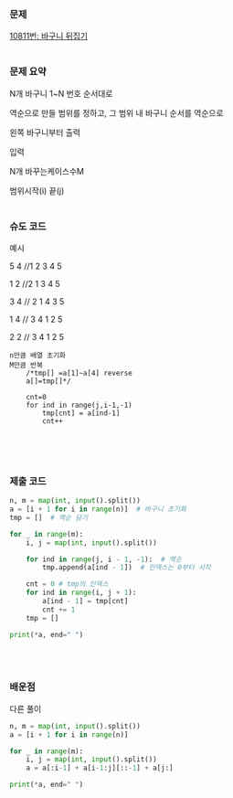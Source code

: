 ### 문제

[10811번: 바구니 뒤집기](https://www.acmicpc.net/problem/10811)
<br><br>
### 문제 요약

N개 바구니 1~N 번호 순서대로

역순으로 만들 범위를 정하고, 그 범위 내 바구니 순서를 역순으로 

왼쪽 바구니부터 출력

입력

N개  바꾸는케이스수M

범위시작(i) 끝(j)
<br><br>

### 슈도 코드

예시

5 4 //1 2 3 4 5

1 2 //2 1 3 4 5

3 4 // 2 1 4 3 5

1 4 // 3 4 1 2 5

2 2 // 3 4 1 2 5

```
n만큼 배열 초기화
M만큼 반복
	/*tmp[] =a[1]~a[4] reverse
	a[]=tmp[]*/

	cnt=0
	for ind in range(j,i-1,-1)
		tmp[cnt] = a[ind-1]
		cnt++
		
```
<br><br>
### 제출 코드

```python
n, m = map(int, input().split())
a = [i + 1 for i in range(n)]  # 바구니 초기화
tmp = []  # 역순 담기

for _ in range(m):
    i, j = map(int, input().split())

    for ind in range(j, i - 1, -1):  # 역순
        tmp.append(a[ind - 1])  # 인덱스는 0부터 시작

    cnt = 0 # tmp의 인덱스
    for ind in range(i, j + 1):
        a[ind - 1] = tmp[cnt]
        cnt += 1
    tmp = []

print(*a, end=" ")
```
<br><br>
### 배운점

다른 풀이

```python
n, m = map(int, input().split())
a = [i + 1 for i in range(n)]

for _ in range(m):
    i, j = map(int, input().split())
    a = a[:i-1] + a[i-1:j][::-1] + a[j:]

print(*a, end=" ")
```